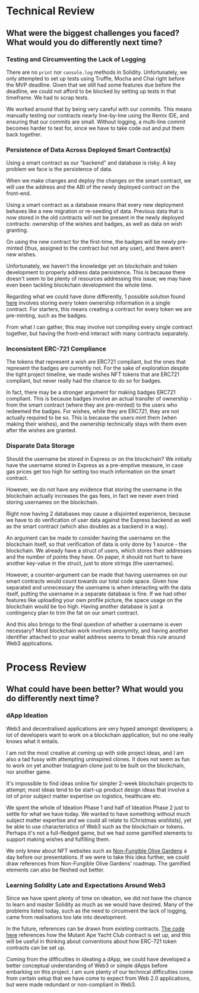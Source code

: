 # Technical Review

## What were the biggest challenges you faced? What would you do differently next time?

### Testing and Circumventing the Lack of Logging

There are no `print` nor `console.log` methods in Solidity. Unfortunately, we only attempted to set up tests using Truffle, Mocha and Chai right before the MVP deadline. Given that we still had some features due before the deadline, we could not afford to be blocked by setting up tests in that timeframe. We had to scrap tests.

We worked around that by being very careful with our commits. This means manually testing our contracts nearly line-by-line using the Remix IDE, and ensuring that our commits are small. Without logging, a multi-line commit becomes harder to test for, since we have to take code out and put them back together.

### Persistence of Data Across Deployed Smart Contract(s)

Using a smart contract as our "backend" and database is risky. A key problem we face is the persistence of data. 

When we make changes and deploy the changes on the smart contract, we will use the address and the ABI of the newly deployed contract on the front-end.

Using a smart contract as a database means that every new deployment behaves like a new migration or re-seeding of data. Previous data that is now stored in the old contracts will not be present in the newly deployed contracts: ownership of the wishes and badges, as well as data on wish granting.

On using the new contract for the first-time, the badges will be newly pre-minted (thus, assigned to the contract but not any user), and there aren't new wishes.

Unfortunately, we haven't the knowledge yet on blockchain and token development to properly address data persistence. This is because there doesn't seem to be plenty of resources addressing this issue; we may have even been tackling blockchain development the whole time.

Regarding what we could have done differently, 1 possible solution found [here](https://www.quicknode.com/guides/solidity/how-to-create-and-deploy-an-erc-721-nft) involves storing every token ownership information in a single contract. For starters, this means creating a contract for every token we are pre-minting, such as the badges.

From what I can gather, this may involve not compiling every single contract together, but having the front-end interact with many contracts separately.

### Inconsistent ERC-721 Compliance

The tokens that represent a wish are ERC721 compliant, but the ones that represent the badges are currently not. For the sake of exploration despite the tight project timeline, we made wishes NFT tokens that are ERC721 compliant, but never really had the chance to do so for badges. 

In fact, there may be a stronger argument for making badges ERC721 compliant. This is because badges involve an actual transfer of ownership - from the smart contract (where they are pre-minted) to the users who redeemed the badges. For wishes, while they are ERC721, they are not actually required to be so. This is because the users mint them (when making their wishes), and the ownership technically stays with them even after the wishes are granted.

### Disparate Data Storage

Should the username be stored in Express or on the blockchain? We initially have the username stored in Express as a pre-emptive measure, in case gas prices get too high for setting too much information on the smart contract. 

However, we do not have any evidence that storing the username in the blockchain actually increases the gas fees, in fact we never even tried storing usernames on the blockchain. 

Right now having 2 databases may cause a disjointed experience, because we have to do verification of user data against the Express backend as well as the smart contract (which also doubles as a backend in a way). 

An argument can be made to consider having the username on the blockchain itself, so that verification of data is only done by 1 source - the blockchain. We already have a struct of users, which stores their addresses and the number of points they have. On paper, it should not hurt to have another key-value in the struct, just to store strings (the usernames).

However, a counter-argument can be made that having usernames on our smart contracts would count towards our total code space. Given how separated and unnecessary the username is when interacting with the data itself, putting the username in a separate database is fine. If we had other features like uploading your own profile picture, the space usage on the blockchain would be too high. Having another database is just a contingency plan to trim the fat on our smart contract.

And this also brings to the final question of whether a username is even necessary? Most blockchain work involves anonymity, and having another identifier attached to your wallet address seems to break this rule around Web3 applications.

# Process Review

## What could have been better? What would you do differently next time?

### dApp Ideation

Web3 and decentralised applications are very hyped amongst developers; a lot of developers want to work on a blockchain application, but no one really knows what it entails.

I am not the most creative at coming up with side project ideas, and I am also a tad fussy with attempting uninspired clones. It does not seem as fun to work on yet another Instagram clone just to be built on the blockchain, nor another game.

It's impossible to find ideas online for simpler 2-week blockchain projects to attempt; most ideas tend to be start-up product design ideas that involve a lot of prior subject matter expertise on logistics, healthcare etc.

We spent the whole of Ideation Phase 1 and half of Ideation Phase 2 just to settle for what we have today. We wanted to have something without much subject matter expertise and we could all relate to (Christmas wishlists), yet be able to use characteristics of Web3 such as the blockchain or tokens. Perhaps it's not a full-fledged game, but we had some gamified elements to support making wishes and fulfilling them.

We only knew about NFT websites such as [Non-Fungible Olive Gardens](https://nonfungibleolivegardens.com/) a day before our presentations. If we were to take this idea further, we could draw references from Non-Fungible Olive Gardens' roadmap. The gamified elements can also be fleshed out better.

### Learning Solidity Late and Expectations Around Web3

Since we have spent plenty of time on ideation, we did not have the chance to learn and master Solidity as much as we would have desired. Many of the problems listed today, such as the need to circumvent the lack of logging, came from realisations too late into development.

In the future, references can be drawn from existing contracts. [The code here](https://etherscan.io/address/0x60e4d786628fea6478f785a6d7e704777c86a7c6#code) references how the Mutant Ape Yacht Club contract is set up, and this will be useful in thinking about conventions about how ERC-721 token contracts can be set up.

Coming from the difficulties in ideating a dApp, we could have developed a better conceptual understanding of Web3 or simple dApps before embarking on this project. I am sure plenty of our technical difficulties come from certain setup that we have come to expect from Web 2.0 applications, but were made redundant or non-compliant in Web3.